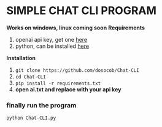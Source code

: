 # SIMPLE CHAT CLI PROGRAM
**Works on windows, linux coming soon**
**Requirements**
1. openai api key, get one [here](https://platform.openai.com/)
2. python, can be installed [here](https://www.python.org/downloads/)  



**Installation**
1. `git clone https://github.com/dosocob/Chat-CLI`
2. `cd Chat-CLI`
3. `pip install -r requirements.txt`
4. **open ai.txt and replace with your api key**
### finally run the program
`python Chat-CLI.py`

